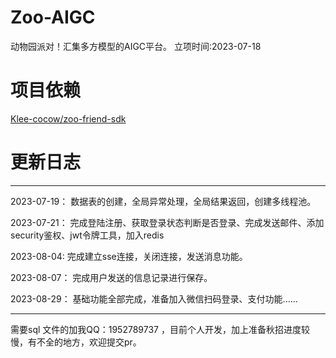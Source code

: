 # Zoo-AIGC
动物园派对！汇集多方模型的AIGC平台。
立项时间:2023-07-18
# 项目依赖
[Klee-cocow/zoo-friend-sdk](https://github.com/Klee-cocow/zoo-friend-sdk)

# 更新日志
------
2023-07-19：
数据表的创建，全局异常处理，全局结果返回，创建多线程池。

2023-07-21：
完成登陆注册、获取登录状态判断是否登录、完成发送邮件、添加security鉴权、jwt令牌工具，加入redis

2023-08-04:
完成建立sse连接，关闭连接，发送消息功能。

2023-08-07：
完成用户发送的信息记录进行保存。

2023-08-29：
基础功能全部完成，准备加入微信扫码登录、支付功能......

------

需要sql 文件的加我QQ：1952789737 ，目前个人开发，加上准备秋招进度较慢，有不全的地方，欢迎提交pr。